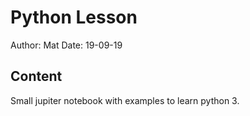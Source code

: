 # Python Lesson

Author: Mat
Date: 19-09-19

## Content

Small jupiter notebook with examples to learn python 3.
